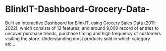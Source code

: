 # BlinkIT-Dashboard-Grocery-Data-
Built an Interactive Dashboard for BlinkIT, using Grocery Sales Data (2011-2022), which consists of 12 features, and around 9,000 record of entries to uncover purchase trends, purchase timing and high frequency of customers visiting the store. Understanding most products sold in which category etc...
